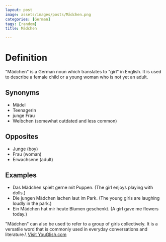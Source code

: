 ```yaml
---
layout: post
image: assets/images/posts/Mädchen.png
categories: [German]
tags: [random]
title: Mädchen

---
```


# Definition

"Mädchen" is a German noun which translates to "girl" in English. It is used to describe a female child or a young woman who is not yet an adult. 

## Synonyms

- Mädel
- Teenagerin
- junge Frau
- Weibchen (somewhat outdated and less common)

## Opposites

- Junge (boy)
- Frau (woman)
- Erwachsene (adult)

## Examples

- Das Mädchen spielt gerne mit Puppen. (The girl enjoys playing with dolls.)
- Die jungen Mädchen lachen laut im Park. (The young girls are laughing loudly in the park.)
- Ein Mädchen hat mir heute Blumen geschenkt. (A girl gave me flowers today.)

"Mädchen" can also be used to refer to a group of girls collectively. It is a versatile word that is commonly used in everyday conversations and literature.\ <a id="yg-widget-0" class="youglish-widget" data-query="Mädchen" data-lang="german" data-components="8412" data-auto-start="0" data-bkg-color="theme_light" data-title="How%20to%20pronounce%20Mädchen%20in%20German"  rel="nofollow" href="https://youglish.com">Visit YouGlish.com</a><script async src="https://youglish.com/public/emb/widget.js" charset="utf-8"></script>